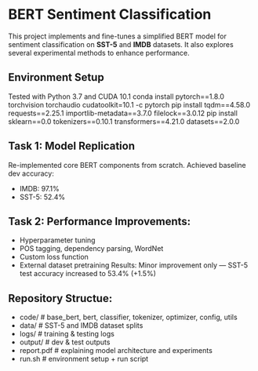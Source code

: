 # BERT Sentiment Classification 
This project implements and fine-tunes a simplified BERT model for sentiment classification on **SST-5** and **IMDB** datasets. It also explores several experimental methods to enhance performance.

## Environment Setup
Tested with Python 3.7 and CUDA 10.1
conda install pytorch==1.8.0 torchvision torchaudio cudatoolkit=10.1 -c pytorch
pip install tqdm==4.58.0 requests==2.25.1 importlib-metadata==3.7.0 filelock==3.0.12
pip install sklearn==0.0 tokenizers==0.10.1 transformers==4.21.0 datasets==2.0.0

## Task 1: Model Replication
Re-implemented core BERT components from scratch.
Achieved baseline dev accuracy:
- IMDB: 97.1%
- SST-5: 52.4%

## Task 2: Performance Improvements:
- Hyperparameter tuning
- POS tagging, dependency parsing, WordNet
- Custom loss function
- External dataset pretraining
Results: Minor improvement only — SST-5 test accuracy increased to 53.4% (+1.5%)

## Repository Structue:
- code/          # base_bert, bert, classifier, tokenizer, optimizer, config, utils
- data/          # SST-5 and IMDB dataset splits
- logs/          # training & testing logs
- output/        # dev & test outputs
- report.pdf     # explaining model architecture and experiments
- run.sh         # environment setup + run script

